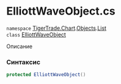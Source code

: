 
# ElliottWaveObject.cs
`namespace` [TigerTrade.Chart](../../../TigerTrade.Chart.md).[Objects](../../../TigerTrade.Chart/Objects.md).[List](../../../TigerTrade.Chart/Objects/List.md)  
    `class` [ElliottWaveObject](../../ElliottWaveObject.cs.md)

Описание

### Синтаксис
```csharp
protected ElliottWaveObject()
```


                    
                    